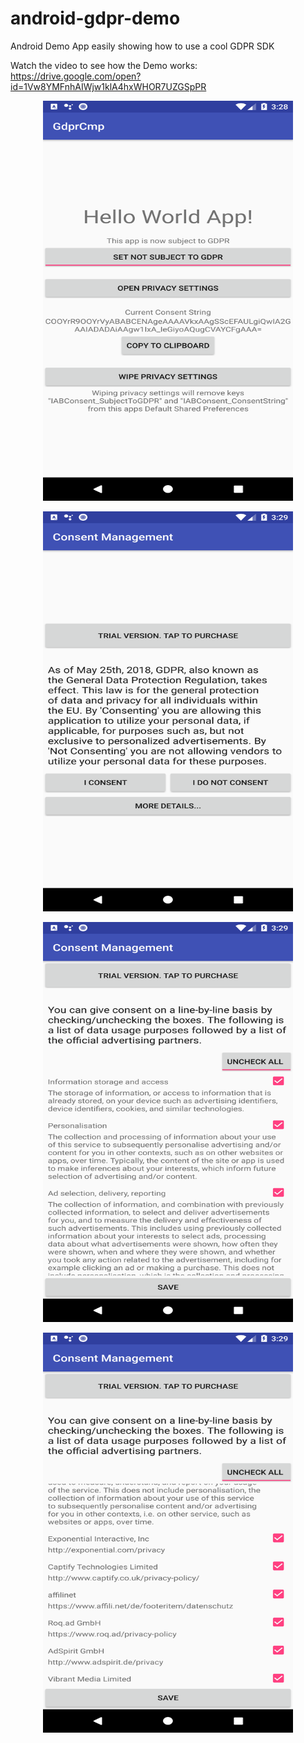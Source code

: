 # android-gdpr-demo
Android Demo App easily showing how to use a cool GDPR SDK

Watch the video to see how the Demo works:
https://drive.google.com/open?id=1Vw8YMFnhAIWjw1klA4hxWHOR7UZGSpPR

<p align="center">
  <img src="gdpr_demo_1.png" width="400" height="640"/>
</p>
<p align="center">
  <img src="gdpr_demo_2.png" width="400" height="640"/>
</p>
<p align="center">
  <img src="gdpr_demo_3.png" width="400" height="640"/>
</p>
<p align="center">
  <img src="gdpr_demo_4.png" width="400" height="640"/>
</p>

